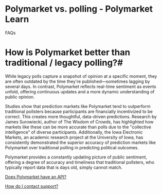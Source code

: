 # Polymarket vs. polling - Polymarket Learn

FAQs

# How is Polymarket better than traditional / legacy polling?#

While legacy polls capture a snapshot of opinion at a specific moment, they are often outdated by the time they're published—sometimes lagging by several days. In contrast, Polymarket reflects real-time sentiment as events unfold, offering continuous updates and a more dynamic understanding of public opinion.

Studies show that prediction markets like Polymarket tend to outperform traditional pollsters because participants are financially incentivized to be correct. This creates more thoughtful, data-driven predictions. Research by James Surowiecki, author of The Wisdom of Crowds, has highlighted how markets like these can be more accurate than polls due to the "collective intelligence" of diverse participants. Additionally, the Iowa Electronic Markets, an academic research project at the University of Iowa, has consistently demonstrated the superior accuracy of prediction markets like Polymarket over traditional polling in predicting political outcomes.

Polymarket provides a constantly updating picture of public sentiment, offering a degree of accuracy and timeliness that traditional pollsters, who typically report data that is days old, simply cannot match.

[Does Polymarket have an API?](/docs/guides/FAQ/does-polymarket-have-an-api/)

[How do I contact support?](/docs/guides/FAQ/support/)

[](https://x.com/polymarket)[](https://discord.gg/polymarket)[](https://github.com/polymarket)

[](https://github.com/polymarket/learn/blob/main/pages/docs/guides/FAQ/polling.mdx)